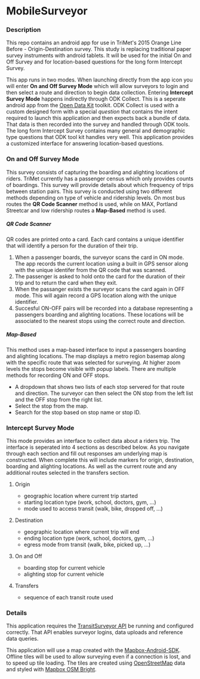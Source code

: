 MobileSurveyor
==============

### Description

This repo contains an android app for use in TriMet's 2015 Orange Line Before - Origin-Destination survey. This study is replacing traditional paper survey instruments with android tablets. It will be used for the initial On and Off Survey and for location-based questions for the long form Intercept Survey. 

This app runs in two modes. When launching directly from the app icon you will enter **On and Off Survey Mode** which will allow surveyors to login and then select a route and direction to begin data collection. Entering **Intercept Survey Mode** happens indirectly through ODK Collect. This is a seperate android app from the [Open Data Kit](https://opendatakit.org/) toolkit. ODK Collect is used with a custom designed form with a special *question* that contains the intent required to launch this application and then expects back a bundle of data. That data is then recorded into the survey and handled through ODK tools. The long form Intercept Survey contains many general and demographic type questions that ODK tool kit handles very well. This application provides a customized interface for answering location-based questions.

### On and Off Survey Mode

This survey consists of capturing the boarding and alighting locations of riders. TriMet currently has a passenger census which only provides counts of boardings. This survey will provide details about which frequency of trips between station pairs. This survey is conducted using two different methods depending on type of vehicle and ridership levels. On most bus routes the **QR Code Scanner** method is used, while on MAX, Portland Streetcar and low ridership routes a **Map-Based** method is used.

##### QR Code Scanner

QR codes are printed onto a card. Each card contains a unique identifier that will identify a person for the duration of their trip.

1. When a passenger boards, the surveyor scans the card in ON mode. The app records the current location using a built in GPS sensor along with the unique identifer from the QR code that was scanned.
2. The passenger is asked to hold onto the card for the duration of their trip and to return the card when they exit.
3. When the passanger exists the surveyor scans the card again in OFF mode. This will again record a GPS location along with the unique identifier.
4. Succesful ON-OFF pairs will be recorded into a database representing a passengers boarding and alighting locations. These locations will be associated to the nearest stops using the correct route and direction.

##### Map-Based

This method uses a map-based interface to input a passengers boarding and alighting locations. The map displays a metro region basemap along with the specific route that was selected for surveying. At higher zoom levels the stops become visible with popup labels. There are multiple methods for recording ON and OFF stops.

- A dropdown that shows two lists of each stop servered for that route and direction. The surveyor can then select the ON stop from the left list and the OFF stop from the right list.
- Select the stop from the map.
- Search for the stop based on stop name or stop ID.

### Intercept Survey Mode

This mode provides an interface to collect data about a riders trip. The interface is seperated into 4 sections as described below. As you navigate through each section and fill out responses am underlying map is constructed.
When complete this will include markers for origin, destination, boarding and alighting locations. As well as the current route and any additional routes selected in the transfers section.

1. Origin
    - geographic location where current trip started
    - starting location type (work, school, doctors, gym, ...)
    - mode used to access transit (walk, bike, dropped off, ...)

2. Destination
    - geographic location where current trip will end
    - ending location type (work, school, doctors, gym, ...)
    - egress mode from transit (walk, bike, picked up, ...)

3. On and Off
    - boarding stop for current vehicle
    - alighting stop for current vehicle

4. Transfers
    - sequence of each transit route used

### Details

This application requires the [TransitSurveyor API](https://github.com/TransitSurveyor/API) be running and configured correctly. That API enables surveyor logins, data uploads and reference data queries. 

This application will use a map created with the [Mapbox-Android-SDK](https://github.com/mapbox/mapbox-android-sdk). Offline tiles will be used to allow surveying even if a connection is lost, and to speed up tile loading. The tiles are created using [OpenStreetMap](http://www.openstreetmap.org/) data and styled with [Mapbox OSM Bright](https://github.com/mapbox/osm-bright).



